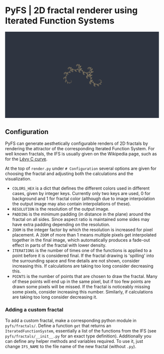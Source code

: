 # PyFS | 2D fractal renderer using Iterated Function Systems
![The golden dragon curve.](examples/golden-dragon.png)

## Configuration
PyFS can generate aesthetically configurable renders of 2D fractals by rendering
the attractor of the corresponding Iterated Function System. For well known
fractals, the IFS is usually given on the Wikipedia page, such as for the
[Lévy C curve](https://en.wikipedia.org/wiki/L%C3%A9vy_C_curve#IFS_construction).

At the top of `render.py` under `# Configuration` several options are given for
choosing the fractal and adjusting both the calculations and the visualization.

- `COLORS_HEX` is a dict that defines the different colors used in different
  cases, given by integer keys. Currently only two keys are used, 0 for
  background and 1 for fractal color (although due to image interpolation the
  output image may also contain interpolations of these).
- `RESOLUTION` is the resolution of the output image.
- `PADDING` is the minimum padding (in distance in the plane) around the fractal
  on all sides. Since aspect ratio is maintained some sides may have extra
  padding depending on the resolution.
- `ZOOM` is the integer factor by which the resolution is increased for pixel
  placement. A `ZOOM` of more than 1 means multiple pixels get interpolated
  together in the final image, which automatically produces a fade-out effect in
  parts of the fractal with lower density.
- `ITERATIONS` is the number of times one of the functions is applied to a point
  before it is considered final. If the fractal drawing is 'spilling' into the
  surrounding space and fine details are not shown, consider increasing this. If
  calculations are taking too long consider decreasing this.
- `POINTS` is the number of points that are chosen to draw the fractal. Many of
  these points will end up in the same pixel, but if too few points are drawn
  some pixels will be missed. If the fractal is noticeably missing some pixels,
  consider increasing this number. Similarly, if calculations are taking too
  long consider decreasing it.

### Adding a custom fractal
To add a custom fractal, make a corresponding python module in `pyfs/fractals/`.
Define a function `get` that returns an `IteratedFunctionSystem`, essentially a
list of the functions from the IFS (see `pyfs/fractals/__init__.py` for an exact
type definition). Additionally you can define any helper methods and variables
required. To use it, just change `IFS_NAME` to the file name of the new fractal
(without `.py`).
